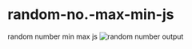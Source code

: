 # random-no.-max-min-js
 random number min max js
![random number output](https://github.com/krupesh788/random-no.-max-min-js/assets/71176180/39158e59-8437-4dfe-82a1-c2d3d874b232)
